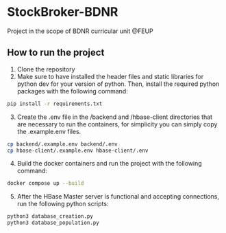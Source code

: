 # StockBroker-BDNR
Project in the scope of BDNR curricular unit @FEUP
## How to run the project
1. Clone the repository
2. Make sure to have installed the header files and static libraries for python dev for your version
of python. Then, install the required python packages with the following command:

```bash
pip install -r requirements.txt
```

3. Create the .env file in the /backend and /hbase-client directories that are necessary to run the containers, for simplicity you can
simply copy the .example.env files.
```bash
cp backend/.example.env backend/.env
cp hbase-client/.example.env hbase-client/.env
```

4. Build the docker containers and run the project with the following command:

```bash
docker compose up --build
```

5. After the HBase Master server is functional and accepting connections, run the following python scripts:

```bash
python3 database_creation.py
python3 database_population.py
```